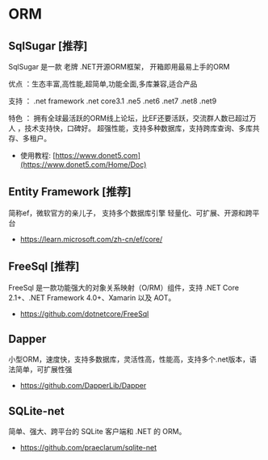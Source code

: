 # ORM

## SqlSugar [推荐]

SqlSugar 是一款 老牌 .NET开源ORM框架， 开箱即用最易上手的ORM

优点 ：生态丰富,高性能,超简单,功能全面,多库兼容,适合产品

支持 ： .net framework  .net core3.1  .ne5 .net6 .net7 .net8 .net9

特色 ： 拥有全球最活跃的ORM线上论坛，比EF还要活跃，交流群人数已超过万人 ，技术支持快，口碑好。
超强性能，支持多种数据库，支持跨库查询、多库共存、多租户。

- 使用教程: [https://www.donet5.com](https://www.donet5.com/Home/Doc)

## Entity Framework  [推荐]

简称ef，微软官方的亲儿子， 支持多个数据库引擎  轻量化、可扩展、开源和跨平台

- <https://learn.microsoft.com/zh-cn/ef/core/>

## FreeSql  [推荐]

FreeSql 是一款功能强大的对象关系映射（O/RM）组件，支持 .NET Core 2.1+、.NET Framework 4.0+、Xamarin 以及 AOT。

- <https://github.com/dotnetcore/FreeSql>

## Dapper

小型ORM，速度快，支持多数据库，灵活性高，性能高，支持多个.net版本，语法简单，可扩展性强

- <https://github.com/DapperLib/Dapper>

## SQLite-net

简单、强大、跨平台的 SQLite 客户端和 .NET 的 ORM。

- <https://github.com/praeclarum/sqlite-net>
